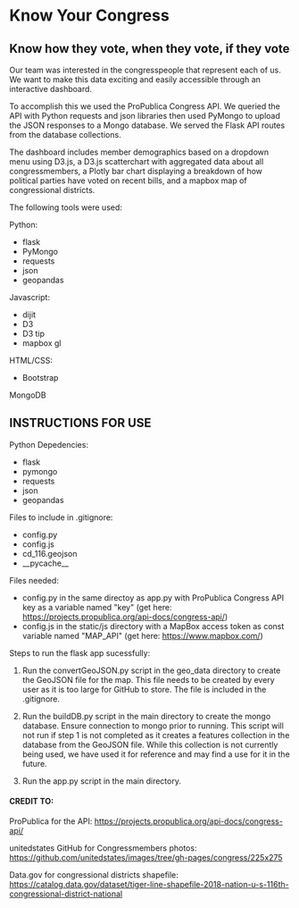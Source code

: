 # Know Your Congress

## Know how they vote, when they vote, if they vote

Our team was interested in the congresspeople that represent each of us. We want to make this data exciting and easily accessible through an interactive dashboard.

To accomplish this we used the ProPublica Congress API. We queried the API with Python requests and json libraries then used PyMongo to upload the JSON responses to a Mongo database. We served the Flask API routes from the database collections. 

The dashboard includes member demographics based on a dropdown menu using D3.js, a D3.js scatterchart with aggregated data about all congressmembers, a Plotly bar chart displaying a breakdown of how political parties have voted on recent bills, and a mapbox map of congressional districts.

The following tools were used:

Python:
  - flask
  - PyMongo
  - requests
  - json
  - geopandas

Javascript:
  - dijit
  - D3
  - D3 tip 
  - mapbox gl

HTML/CSS:
  - Bootstrap

MongoDB

## INSTRUCTIONS FOR USE

Python Depedencies:
  - flask
  - pymongo
  - requests
  - json
  - geopandas

Files to include in .gitignore:
  - config.py
  - config.js
  - cd_116.geojson
  - \_\_pycache_\_

Files needed:
  - config.py in the same directoy as app.py with ProPublica Congress API key as a variable named "key" (get here: https://projects.propublica.org/api-docs/congress-api/)
  - config.js in the static/js directory with a MapBox access token as const variable named "MAP_API" (get here: https://www.mapbox.com/)

Steps to run the flask app sucessfully:

1. Run the convertGeoJSON.py script in the geo_data directory to create the GeoJSON file for the map. This file needs to be created by every user as it is too large for GitHub to store. The file is included in the .gitignore.

2. Run the buildDB.py script in the main directory to create the mongo database. Ensure connection to mongo prior to running. This script will not run if step 1 is not completed as it creates a features collection in the database from the GeoJSON file. While this collection is not currently being used, we have used it for reference and may find a use for it in the future.

3. Run the app.py script in the main directory.

#### CREDIT TO:
ProPublica for the API: https://projects.propublica.org/api-docs/congress-api/

unitedstates GitHub for Congressmembers photos: https://github.com/unitedstates/images/tree/gh-pages/congress/225x275

Data.gov for congressional districts shapefile: https://catalog.data.gov/dataset/tiger-line-shapefile-2018-nation-u-s-116th-congressional-district-national
